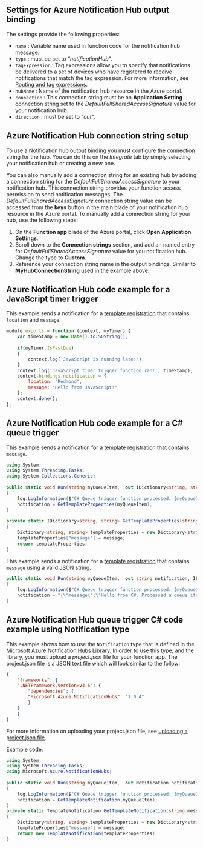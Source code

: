 ## Settings for Azure Notification Hub output binding

The settings provide the following properties:

- `name` : Variable name used in function code for the notification hub message.
- `type` : must be set to *"notificationHub"*.
- `tagExpression` : Tag expressions allow you to specify that notifications be delivered to a set of devices who have registered to receive notifications that match the tag expression.  For more information, see [Routing and tag expressions](https://azure.microsoft.com/en-us/documentation/articles/notification-hubs-tags-segment-push-message/).
- `hubName` : Name of the notification hub resource in the Azure portal.
- `connection` : This connection string must be an **Application Setting** connection string set to the *DefaultFullSharedAccessSignature* value for your notification hub.
- `direction` : must be set to *"out"*. 

## Azure Notification Hub connection string setup

To use a Notification hub output binding you must configure the connection string for the hub. You can do this on the *Integrate* tab by simply selecting your notification hub or creating a new one. 

You can also manually add a connection string for an existing hub by adding a connection string for the *DefaultFullSharedAccessSignature* to your notification hub. This connection string provides your function access permission to send notification messages. The *DefaultFullSharedAccessSignature* connection string value can be accessed from the **keys** button in the main blade of your notification hub resource in the Azure portal. To manually add a connection string for your hub, use the following steps: 

1. On the **Function app** blade of the Azure portal, click **Open Application Settings**.
2. Scroll down to the **Connection strings** section, and add an named entry for *DefaultFullSharedAccessSignature* value for you notification hub. Change the type to **Custom**.
3. Reference your connection string name in the output bindings. Similar to **MyHubConnectionString** used in the example above.

## Azure Notification Hub code example for a JavaScript timer trigger 

This example sends a notification for a [template registration](https://azure.microsoft.com/en-us/documentation/articles/notification-hubs-templates-cross-platform-push-messages/) that contains `location` and `message`.

```javascript
module.exports = function (context, myTimer) {
    var timeStamp = new Date().toISOString();
    
    if(myTimer.IsPastDue)
    {
        context.log('JavaScript is running late!');
    }
    context.log('JavaScript timer trigger function ran!', timeStamp);  
    context.bindings.notification = {
        location: "Redmond",
        message: "Hello from JavaScript!"
    };
    context.done();
};
```

## Azure Notification Hub code example for a C# queue trigger

This example sends a notification for a [template registration](https://azure.microsoft.com/en-us/documentation/articles/notification-hubs-templates-cross-platform-push-messages/) that contains `message`.

```csharp
using System;
using System.Threading.Tasks;
using System.Collections.Generic;
    
public static void Run(string myQueueItem,  out IDictionary<string, string> notification, ILogger log)
{
    log.LogInformation($"C# Queue trigger function processed: {myQueueItem}");
    notification = GetTemplateProperties(myQueueItem);
}
    
private static IDictionary<string, string> GetTemplateProperties(string message)
{
    Dictionary<string, string> templateProperties = new Dictionary<string, string>();
    templateProperties["message"] = message;
    return templateProperties;
}
```

This example sends a notification for a [template registration](https://azure.microsoft.com/en-us/documentation/articles/notification-hubs-templates-cross-platform-push-messages/) that contains `message` using a valid JSON string.

```csharp    
public static void Run(string myQueueItem,  out string notification, ILogger log)
{
    log.LogInformation($"C# Queue trigger function processed: {myQueueItem}");
    notification = "{\"message\":\"Hello from C#. Processed a queue item!\"}";
}
```

## Azure Notification Hub queue trigger C# code example using Notification type

This example shows how to use the `Notification` type that is defined in the [Microsoft Azure Notification Hubs Library](https://www.nuget.org/packages/Microsoft.Azure.NotificationHubs/). In order to use this type, and the library, you must upload a *project.json* file for your function app. The project.json file is a JSON text file which will look similar to the follow:
```json
{
    "frameworks": {
    ".NETFramework,Version=v4.6": {
        "dependencies": {
        "Microsoft.Azure.NotificationHubs": "1.0.4"
        }
    }
    }
}
```

For more information on uploading your project.json file, see [uploading a project.json file](https://azure.microsoft.com/en-us/documentation/articles/functions-reference-csharp/#_how-to-upload-a-projectjson-file).

Example code:

```csharp
using System;
using System.Threading.Tasks;
using Microsoft.Azure.NotificationHubs;
    
public static void Run(string myQueueItem,  out Notification notification, ILogger log)
{
    log.LogInformation($"C# Queue trigger function processed: {myQueueItem}");
    notification = GetTemplateNotification(myQueueItem);
}
private static TemplateNotification GetTemplateNotification(string message)
{
    Dictionary<string, string> templateProperties = new Dictionary<string, string>();
    templateProperties["message"] = message;
    return new TemplateNotification(templateProperties);
}
```